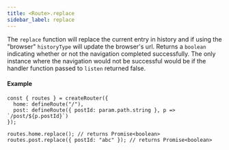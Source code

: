 ```yaml
---
title: <Route>.replace
sidebar_label: replace
---
```


The `replace` function will replace the current entry in history and if using the "browser" `historyType` will update the browser's url. Returns a `boolean` indicating whether or not the navigation completed successfully. The only instance where the navigation would not be successful would be if the handler function passed to `listen` returned false.

#### Example

```tsx
const { routes } = createRouter({
  home: defineRoute("/"),
  post: defineRoute({ postId: param.path.string }, p => `/post/${p.postId}`)
});

routes.home.replace(); // returns Promise<boolean>
routes.post.replace({ postId: "abc" }); // returns Promise<boolean>
```
